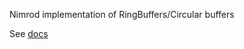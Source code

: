 Nimrod implementation of RingBuffers/Circular buffers

See [docs](http://rawgit.com/megawac/RingBuffer.nim/master/docs/RingBuffer.html)